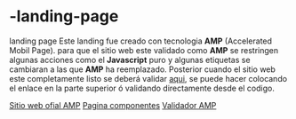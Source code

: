 # -landing-page
landing page
Este landing fue creado con tecnologia **AMP** (Accelerated Mobil Page).
para que el sitio web este validado como **AMP** se restringen algunas acciones
como el **Javascript** puro y algunas etiquetas se cambiaran a las que **AMP** ha reemplazado.
Posterior cuando el sitio web este completamente listo se deberá validar [aqui](validator.ampproject.org/), se puede hacer colocando el enlace en la parte superior ó validando directamente desde el codigo.

[Sitio web ofial AMP](https://amp.dev)
[Pagina componentes](https://amp.dev/documentation/components/)
[Validador AMP](https://validator.ampproject.org)
